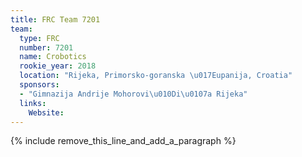 ```yaml
---
title: FRC Team 7201
team:
  type: FRC
  number: 7201
  name: Crobotics
  rookie_year: 2018
  location: "Rijeka, Primorsko-goranska \u017Eupanija, Croatia"
  sponsors:
  - "Gimnazija Andrije Mohorovi\u010Di\u0107a Rijeka"
  links:
    Website:
---
```


{% include remove_this_line_and_add_a_paragraph %}